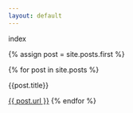 ```yaml
---
layout: default
---
```


index

{% assign post = site.posts.first %}

{% for post in site.posts %}

{{post.title}}

<a href="{{ post.url }}">{{ post.url }}</a>
{% endfor %}

